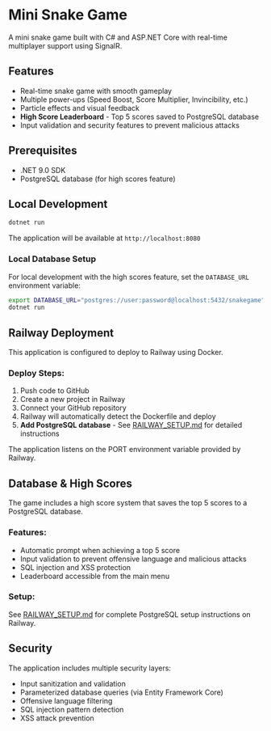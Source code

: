 # Mini Snake Game

A mini snake game built with C# and ASP.NET Core with real-time multiplayer support using SignalR.

## Features

- Real-time snake game with smooth gameplay
- Multiple power-ups (Speed Boost, Score Multiplier, Invincibility, etc.)
- Particle effects and visual feedback
- **High Score Leaderboard** - Top 5 scores saved to PostgreSQL database
- Input validation and security features to prevent malicious attacks

## Prerequisites

- .NET 9.0 SDK
- PostgreSQL database (for high scores feature)

## Local Development

```bash
dotnet run
```

The application will be available at `http://localhost:8080`

### Local Database Setup

For local development with the high scores feature, set the `DATABASE_URL` environment variable:

```bash
export DATABASE_URL="postgres://user:password@localhost:5432/snakegame"
dotnet run
```

## Railway Deployment

This application is configured to deploy to Railway using Docker.

### Deploy Steps:

1. Push code to GitHub
2. Create a new project in Railway
3. Connect your GitHub repository
4. Railway will automatically detect the Dockerfile and deploy
5. **Add PostgreSQL database** - See [RAILWAY_SETUP.md](RAILWAY_SETUP.md) for detailed instructions

The application listens on the PORT environment variable provided by Railway.

## Database & High Scores

The game includes a high score system that saves the top 5 scores to a PostgreSQL database.

### Features:

- Automatic prompt when achieving a top 5 score
- Input validation to prevent offensive language and malicious attacks
- SQL injection and XSS protection
- Leaderboard accessible from the main menu

### Setup:

See [RAILWAY_SETUP.md](RAILWAY_SETUP.md) for complete PostgreSQL setup instructions on Railway.

## Security

The application includes multiple security layers:

- Input sanitization and validation
- Parameterized database queries (via Entity Framework Core)
- Offensive language filtering
- SQL injection pattern detection
- XSS attack prevention
